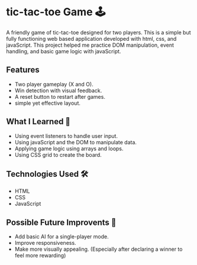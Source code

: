 # tic-tac-toe Game 🕹️
A friendly game of tic-tac-toe designed for two players. 
This is a simple but fully functioning web based application developed with html, css, and javaScript. This project helped me practice DOM manipulation, event handling, and basic game logic with javaScript. 

## Features 
- Two player gameplay (X and O).
- Win detection with visual feedback.
- A reset button to restart after games.
- simple yet effective layout.

## What I Learned 🧠
- Using event listeners to handle user input.
- Using javaScript and the DOM to manipulate data.
- Applying game logic using arrays and loops.
- Using CSS grid to create the board.

## Technologies Used 🛠️
- HTML
- CSS
- JavaScript

## Possible Future Improvents 📌
- Add basic AI for a single-player mode.
- Improve responsiveness.
- Make more visually appealing. (Especially after declaring a winner to feel more rewarding) 

